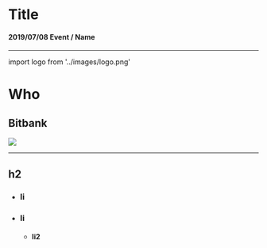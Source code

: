 <!-- classes: title -->

# Title

<div class="bottom">
  <h4>2019/07/08 Event / Name</h4>
</div>

---

import logo from '../images/logo.png'

# Who

## Bitbank

<div class="padding" />

<img src={logo} width={200} />

---

## h2

- ### li
- ### li
  - #### li2
